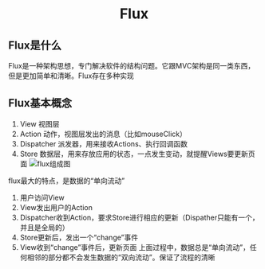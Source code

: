# <center>Flux</center>
## Flux是什么
  Flux是一种架构思想，专门解决软件的结构问题。它跟MVC架构是同一类东西，但是更加简单和清晰。Flux存在多种实现
## Flux基本概念
  1. View 视图层
  2. Action 动作，视图层发出的消息（比如mouseClick）
  3. Dispatcher 派发器，用来接收Actions、执行回调函数
  4. Store 数据层，用来存放应用的状态，一点发生变动，就提醒Views要更新页面
    ![flux组成图](D:\local\notes\images\flux.png)
  
  flux最大的特点，是数据的“单向流动”
  1. 用户访问View
  2. View发出用户的Action
  3. Dispatcher收到Action，要求Store进行相应的更新（Dispather只能有一个，并且是全局的）
  4. Store更新后，发出一个“change”事件
  5. View收到“change”事件后，更新页面
  上面过程中，数据总是“单向流动”，任何相邻的部分都不会发生数据的“双向流动”。保证了流程的清晰